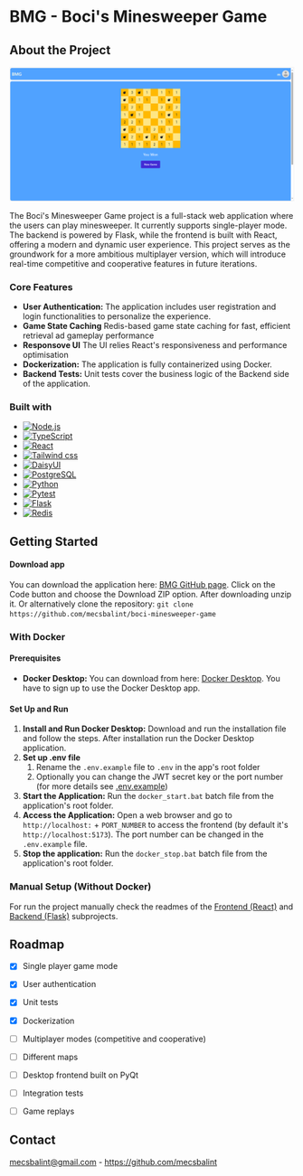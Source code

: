 # BMG - Boci's Minesweeper Game

## About the Project

![BMG screenshot][screenshot01]

The Boci's Minesweeper Game project is a full-stack web application where the users can play minesweeper. It currently supports single-player mode. The backend is powered by Flask, while the frontend is built with React, offering a modern and dynamic user experience. This project serves as the groundwork for a more ambitious multiplayer version, which will introduce real-time competitive and cooperative features in future iterations.


### Core Features

* **User Authentication:** The application includes user registration and login functionalities to personalize the experience.
* **Game State Caching** Redis-based game state caching for fast, efficient retrieval ad gameplay performance
* **Responsove UI** The UI relies React's responsiveness and performance optimisation
* **Dockerization:** The application is fully containerized using Docker.
* **Backend Tests:** Unit tests cover the business logic of the Backend side of the application.


### Built with

* [![Node.js][Node-ico]][Node-url]
* [![TypeScript][TS-ico]][TS-url]
* [![React][React-ico]][React-url]
* [![Tailwind css][Tailwind-ico]][Tailwind-url]
* [![DaisyUI][DaisyUI-ico]][DaisyUI-url]
* [![PostgreSQL][PostgreSQL-ico]][PostgreSQL-url]
* [![Python][Python-ico]][Python-url]
* [![Pytest][Pytest-ico]][Pytest-url]
* [![Flask][Flask-ico]][Flask-url]
* [![Redis][Redis-ico]][Redis-url]


## Getting Started

#### Download app

You can download the application here: [BMG GitHub page](https://github.com/mecsbalint/boci-minesweeper-game). Click on the Code button and choose the Download ZIP option. After downloading unzip it.
Or alternatively clone the repository: ```git clone https://github.com/mecsbalint/boci-minesweeper-game```

### With Docker

#### Prerequisites

* **Docker Desktop:** You can download from here: [Docker Desktop][Docker-Desktop]. You have to sign up to use the Docker Desktop app.

#### Set Up and Run
1. **Install and Run Docker Desktop:** Download and run the installation file and follow the steps. After installation run the Docker Desktop application.
2. **Set up .env file**
    1. Rename the `.env.example` file to `.env` in the app's root folder
    3. Optionally you can change the JWT secret key or the port number (for more details see [.env.example](https://github.com/mecsbalint/boci-minesweeper-game/blob/main/.env.example))
3. **Start the Application:** Run the `docker_start.bat` batch file from the application's root folder.
4. **Access the Application:** Open a web browser and go to `http://localhost:` + `PORT_NUMBER` to access the frontend (by default it's `http://localhost:5173`). The port number can be changed in the `.env.example` file.
5. **Stop the application:** Run the `docker_stop.bat` batch file from the application's root folder.

### Manual Setup (Without Docker)

For run the project manually check the readmes of the [Frontend (React)](frontend-react/readme.md#set-up-manually) and [Backend (Flask)](backend-python/readme.md#set-up-manually) subprojects.

## Roadmap

- [x] Single player game mode
- [x] User authentication
- [x] Unit tests
- [x] Dockerization
- [ ] Multiplayer modes (competitive and cooperative)
- [ ] Different maps
- [ ] Desktop frontend built on PyQt
- [ ] Integration tests
- [ ] Game replays


## Contact

mecsbalint@gmail.com - https://github.com/mecsbalint


<!-- Links -->

[Docker-Desktop]: https://www.docker.com/products/docker-desktop/

[screenshot01]: readme_resources/bmg_screenshot_01.png

[Node-ico]: https://img.shields.io/badge/Node.js-35422E?style=for-the-badge&logo=node.js
[Node-url]: https://nodejs.org/

[TS-ico]: https://img.shields.io/badge/TypeScript-687959?style=for-the-badge&logo=typescript
[TS-url]: https://www.typescriptlang.org/

[React-ico]: https://img.shields.io/badge/React-20232A?style=for-the-badge&logo=react
[React-url]: https://reactjs.org/

[Tailwind-ico]: https://img.shields.io/badge/Tailwind-35495E?style=for-the-badge&logo=tailwindcss
[Tailwind-url]: https://tailwindcss.com/

[DaisyUI-ico]: https://img.shields.io/badge/DaisyUI-DD0031?style=for-the-badge&logo=daisyui
[DaisyUI-url]: https://daisyui.com/

[PostgreSQL-ico]: https://img.shields.io/badge/PostgreSQL-4A4A55?style=for-the-badge&logo=postgresql
[PostgreSQL-url]: https://www.postgresql.org/

[Python-ico]: https://img.shields.io/badge/Python-ADD8E6?style=for-the-badge&logo=python
[Python-url]: https://www.python.org/

[Pytest-ico]: https://img.shields.io/badge/Pytest-c7d302?style=for-the-badge&logo=pytest
[Pytest-url]: https://flask.palletsprojects.com/en/stable/

[Flask-ico]: https://img.shields.io/badge/Flask-0d7560?style=for-the-badge&logo=flask
[Flask-url]: https://docs.pytest.org/en/stable/

[Redis-ico]: https://img.shields.io/badge/Redis-4A4A55?style=for-the-badge&logo=redis
[Redis-url]: https://redis.io/
